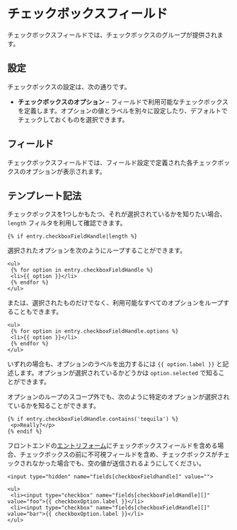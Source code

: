 チェックボックスフィールド
=================

チェックボックスフィールドでは、チェックボックスのグループが提供されます。

## 設定

チェックボックスの設定は、次の通りです。

* **チェックボックスのオプション** – フィールドで利用可能なチェックボックスを定義します。オプションの値とラベルを別々に設定したり、デフォルトでチェックしておくものを選択できます。

## フィールド

チェックボックスフィールドでは、フィールド設定で定義された各チェックボックスのオプションが表示されます。

## テンプレート記法

チェックボックスを1つしかもたつ、それが選択されているかを知りたい場合、`length` フィルタを利用して確認できます。

```twig
{% if entry.checkboxFieldHandle|length %}
```

選択されたオプションを次のようにループすることができます。

```twig
<ul>
 {% for option in entry.checkboxFieldHandle %}
 <li>{{ option }}</li>
 {% endfor %}
</ul>
```

または、選択されたものだけでなく、利用可能なすべてのオプションをループすることもできます。

```twig
<ul>
 {% for option in entry.checkboxFieldHandle.options %}
 <li>{{ option }}</li>
 {% endfor %}
</ul>
```

いずれの場合も、オプションのラベルを出力するには `{{ option.label }}` と記述します。オプションが選択されているかどうかは `option.selected` で知ることができます。

オプションのループのスコープ外でも、次のように特定のオプションが選択されているかを知ることができます。

```twig
{% if entry.checkboxFieldHandle.contains('tequila') %}
 <p>Really?</p>
{% endif %}
```

フロントエンドの[エントリフォーム](templating/examples/entry-form.md)にチェックボックスフィールドを含める場合、チェックボックスの前に不可視フィールドを含め、チェックボックスがチェックされなかった場合でも、空の値が送信されるようにしてください。

```twig
<input type="hidden" name="fields[checkboxFieldhandle]" value="">

<ul>
 <li><input type="checkbox" name="fields[checkboxFieldHandle][]" value="foo">{{ checkboxOption.label }}</li>
 <li><input type="checkbox" name="fields[checkboxFieldHandle][]" value="bar">{{ checkboxOption.label }}</li>
</ul>
```

